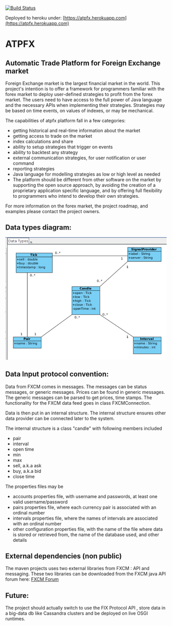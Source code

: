 [![Build Status](https://travis-ci.org/cosminj/atpfx.svg?branch=master)](https://travis-ci.org/cosminj/atpfx)

Deployed to heroku under: [https://atpfx.herokuapp.com](https://atpfx.herokuapp.com) 

ATPFX
=====
## Automatic Trade Platform for Foreign Exchange market

Foreign Exchange market is the largest financial market in the world. This project's intention is to offer a framework for programmers familiar with the forex market to deploy user-defined strategies to profit from the forex market. The users need to have access to the full power of Java language and the necessary APIs when implementing their strategies. Strategies may be based on time events, on values of indexes, or may be mechanical.

The capabilities of atpfx platform fall in a few categories:

 - getting historical and real-time information about the market
 - getting access to trade on the market
 - index calculations and share
 - ability to setup strategies that trigger on events
 - ability to backtest any strategy
 - external communication strategies, for user notification or user command
 - reporting strategies
 - Java language for modelling strategies as low or high level as needed
 - The platform should be different from other software on the market by supporting the open source approach, by avoiding the creation of a proprietary application specific language, and by offering full flexibility to programmers who intend to develop their own strategies.

For more information on the forex market, the project roadmap, and examples please contact the project owners.

## Data types diagram:
![alt text](/doc/diagrams/DataTypesDiagram.png "DataTypesDiagram.png")

## Data Input protocol convention:
Data from FXCM comes in messages. The messages can be status messages, or generic messages. Prices can be found in generic messages.
The generic messages can be parsed to get prices, time stamps.
The functionality for the FXCM data feed goes in class FXCMConnection.

Data is then put in an internal structure.
The internal structure ensures other data provider can be connected later to the system.

The internal structure is a class "candle" with following members included

- pair
- interval
- open time
- min
- max
- sell, a.k.a ask
- buy, a.k.a bid
- close time

The properties files may be

- accounts properties file, with username and passwords, at least one valid username/password
- pairs properties file, where each currency pair is associated with an ordinal number
- intervals properties file, where the names of intervals are associated with an ordinal number
- other configuration properties file, with the name of the file where data is stored
  or retrieved from, the name of the database used, and other details

## External dependencies (non public)

The maven projects uses two external libraries from FXCM : API and messaging. These two libraries can be downloaded from the FXCM java API forum here: [FXCM Forum](http://www.dailyfx.com/forex_forum/java-trading-api-support/63933-java-trading-api-builds-subscribe-updates.html)


## Future:

The project should actually switch to use the FIX Protocol API , store data in a big-data db like Cassandra clusters and be deployed on live OSGI runtimes.
